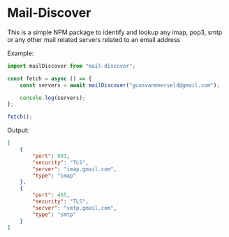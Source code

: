 # Mail-Discover

This is a simple NPM package to identify and lookup any imap, pop3, smtp or any other mail related servers related to an email address

Example:

```js
import mailDiscover from "mail-discover";

const fetch = async () => {
	const servers = await mailDiscover("guusvanmeerveld@gmail.com");

	console.log(servers);
};

fetch();
```

Output:

```json
[
	{
		"port": 993,
		"security": "TLS",
		"server": "imap.gmail.com",
		"type": "imap"
	},
	{
		"port": 465,
		"security": "TLS",
		"server": "smtp.gmail.com",
		"type": "smtp"
	}
]
```
